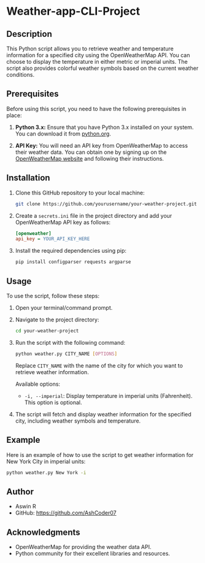 # Weather-app-CLI-Project


## Description
This Python script allows you to retrieve weather and temperature information for a specified city using the OpenWeatherMap API. You can choose to display the temperature in either metric or imperial units. The script also provides colorful weather symbols based on the current weather conditions.

## Prerequisites
Before using this script, you need to have the following prerequisites in place:

1. **Python 3.x:** Ensure that you have Python 3.x installed on your system. You can download it from [python.org](https://www.python.org/downloads/).

2. **API Key:** You will need an API key from OpenWeatherMap to access their weather data. You can obtain one by signing up on the [OpenWeatherMap website](https://openweathermap.org/api) and following their instructions.

## Installation
1. Clone this GitHub repository to your local machine:
   ```bash
   git clone https://github.com/yourusername/your-weather-project.git
   ```

2. Create a `secrets.ini` file in the project directory and add your OpenWeatherMap API key as follows:
   ```ini
   [openweather]
   api_key = YOUR_API_KEY_HERE
   ```

3. Install the required dependencies using pip:
   ```bash
   pip install configparser requests argparse
   ```

## Usage
To use the script, follow these steps:

1. Open your terminal/command prompt.

2. Navigate to the project directory:
   ```bash
   cd your-weather-project
   ```

3. Run the script with the following command:
   ```bash
   python weather.py CITY_NAME [OPTIONS]
   ```

   Replace `CITY_NAME` with the name of the city for which you want to retrieve weather information.

   Available options:
   - `-i, --imperial`: Display temperature in imperial units (Fahrenheit). This option is optional.

4. The script will fetch and display weather information for the specified city, including weather symbols and temperature.

## Example
Here is an example of how to use the script to get weather information for New York City in imperial units:
```bash
python weather.py New York -i
```

## Author
- Aswin R
- GitHub: https://github.com/AshCoder07


## Acknowledgments
- OpenWeatherMap for providing the weather data API.
- Python community for their excellent libraries and resources.
